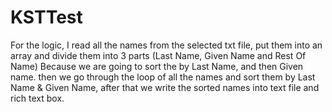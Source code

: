 # KSTTest
For the logic,
I read all the names from the selected txt file, put them into an array and divide them into 3 parts (Last Name, Given Name and Rest Of Name)
Because we are going to sort the by Last Name, and then Given name.
then we go through the loop of all the names and sort them by Last Name & Given Name, after that we write the sorted names into text file and rich text box.
